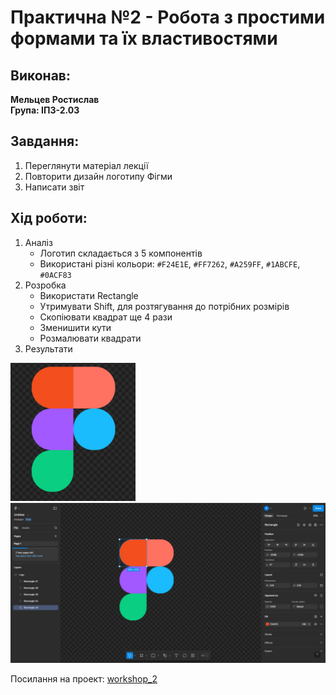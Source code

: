 # Практична №2 - Робота з простими формами та їх властивостями

## Виконав:  
**Мельцев Ростислав**  
**Група: ІПЗ-2.03**  

## Завдання:
1. Переглянути матеріал лекції
2. Повторити дизайн логотипу Фігми
3. Написати звіт

## Хід роботи:
1. Аналіз
    - Логотип складається з 5 компонентів
    - Використані різні кольори: `#F24E1E`, `#FF7262`, `#A259FF`, `#1ABCFE`, `#0ACF83`
2. Розробка
    - Використати Rectangle
    - Утримувати Shift, для розтягування до потрібних розмірів
    - Скопіювати квадрат ще 4 рази
    - Зменишити кути
    - Розмалювати квадрати
3. Результати
<img src="Image/Figmalogo.jpg" width="200px" />
<img src="Image/Figmalogo-work.jpg" width="600px" /> 

 Посилання на проект: [workshop_2](https://www.figma.com/design/0AJa4x3C8MY1dDswO5pEeT/Untitled?node-id=55-2&t=eCwYcsPDqqiHLCx7-1)

